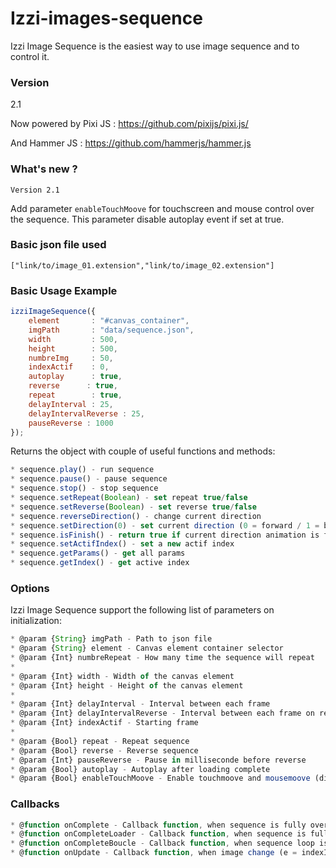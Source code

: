 # Izzi-images-sequence

 Izzi Image Sequence is the easiest way to use image sequence and to control it.

### Version
2.1

Now powered by Pixi JS :  https://github.com/pixijs/pixi.js/

And Hammer JS : https://github.com/hammerjs/hammer.js

### What's new ?

`Version 2.1`

Add parameter `enableTouchMoove` for touchscreen and mouse control over the sequence. This parameter disable autoplay event if set at true.

### Basic json file used

```
["link/to/image_01.extension","link/to/image_02.extension"]
```

### Basic Usage Example

```javascript
izziImageSequence({
    element       : "#canvas_container",
    imgPath       : "data/sequence.json",
    width         : 500,
    height        : 500,
    numbreImg     : 50,
    indexActif    : 0,
    autoplay      : true,
    reverse      : true,
    repeat        : true,
    delayInterval : 25,
    delayIntervalReverse : 25,
    pauseReverse : 1000
});
```

 Returns the object with couple of useful functions and methods: 
 
 ```javascript
 * sequence.play() - run sequence
 * sequence.pause() - pause sequence
 * sequence.stop() - stop sequence
 * sequence.setRepeat(Boolean) - set repeat true/false
 * sequence.setReverse(Boolean) - set reverse true/false
 * sequence.reverseDirection() - change current direction
 * sequence.setDirection(0) - set current direction (0 = forward / 1 = backward)
 * sequence.isFinish() - return true if current direction animation is finished
 * sequence.setActifIndex() - set a new actif index
 * sequence.getParams() - get all params
 * sequence.getIndex() - get active index

 ```
 
### Options

Izzi Image Sequence support the following list of parameters on initialization: 

 ```javascript 
 * @param {String} imgPath - Path to json file
 * @param {String} element - Canvas element container selector
 * @param {Int} numbreRepeat - How many time the sequence will repeat
 *
 * @param {Int} width - Width of the canvas element
 * @param {Int} height - Height of the canvas element
 *
 * @param {Int} delayInterval - Interval between each frame
 * @param {Int} delayIntervalReverse - Interval between each frame on reverse
 * @param {Int} indexActif - Starting frame
 *
 * @param {Bool} repeat - Repeat sequence
 * @param {Bool} reverse - Reverse sequence
 * @param {Int} pauseReverse - Pause in milliseconde before reverse
 * @param {Bool} autoplay - Autoplay after loading complete
 * @param {Bool} enableTouchMoove - Enable touchmoove and mousemoove (disable autoplay property)

 ```
 
### Callbacks
 
 ```javascript 
 * @function onComplete - Callback function, when sequence is fully over
 * @function onCompleteLoader - Callback function, when sequence is fully load
 * @function onCompleteBoucle - Callback function, when sequence loop is over
 * @function onUpdate - Callback function, when image change (e = indexImg)
 ```